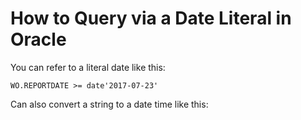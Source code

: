 ﻿# How to Query via a Date Literal in Oracle


You can refer to a literal date like this:


	WO.REPORTDATE >= date'2017-07-23'


Can also convert a string to a date time like this: